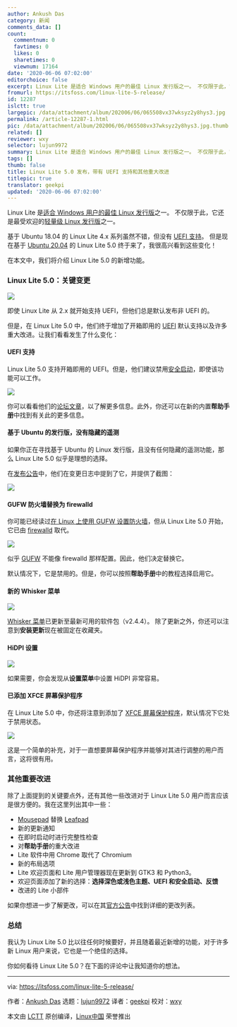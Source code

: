 ```yaml
---
author: Ankush Das
category: 新闻
comments_data: []
count:
  commentnum: 0
  favtimes: 0
  likes: 0
  sharetimes: 0
  viewnum: 17164
date: '2020-06-06 07:02:00'
editorchoice: false
excerpt: Linux Lite 是适合 Windows 用户的最佳 Linux 发行版之一。 不仅限于此，它还是最受欢迎的轻量级 Linux 发行版之一。
fromurl: https://itsfoss.com/linux-lite-5-release/
id: 12287
islctt: true
largepic: /data/attachment/album/202006/06/065508vx37wksyz2y8hys3.jpg
permalink: /article-12287-1.html
pic: /data/attachment/album/202006/06/065508vx37wksyz2y8hys3.jpg.thumb.jpg
related: []
reviewer: wxy
selector: lujun9972
summary: Linux Lite 是适合 Windows 用户的最佳 Linux 发行版之一。 不仅限于此，它还是最受欢迎的轻量级 Linux 发行版之一。
tags: []
thumb: false
title: Linux Lite 5.0 发布，带有 UEFI 支持和其他重大改进
titlepic: true
translator: geekpi
updated: '2020-06-06 07:02:00'
---
```


Linux Lite 是[适合 Windows 用户的最佳 Linux 发行版](https://itsfoss.com/windows-like-linux-distributions/)之一。 不仅限于此，它还是最受欢迎的[轻量级 Linux 发行版](https://itsfoss.com/lightweight-linux-beginners/)之一。


基于 Ubuntu 18.04 的 Linux Lite 4.x 系列虽然不错，但没有 [UEFI 支持](https://help.ubuntu.com/community/UEFI)。 但是现在基于 [Ubuntu 20.04](https://itsfoss.com/ubuntu-20-04-release-features/) 的 Linux Lite 5.0 终于来了，我很高兴看到这些变化！


在本文中，我们将介绍 Linux Lite 5.0 的新增功能。


### Linux Lite 5.0：关键变更


![](/data/attachment/album/202006/06/065508vx37wksyz2y8hys3.jpg)


即使 Linux Lite 从 2.x 就开始支持 UEFI，但他们总是默认发布非 UEFI 的。


但是，在 Linux Lite 5.0 中，他们终于增加了开箱即用的 [UEFI](https://help.ubuntu.com/community/UEFI) 默认支持以及许多重大改进。让我们看看发生了什么变化：


#### UEFI 支持


Linux Lite 5.0 支持开箱即用的 UEFI。但是，他们建议禁用[安全启动](https://en.wikipedia.org/wiki/Hardware_restriction#Secure_boot)，即使该功能可以工作。


![](/data/attachment/album/202006/06/065554crzns4wezklfiilf.png)


你可以看看他们的[论坛文章](https://www.linuxliteos.com/forums/uefi-secure-boot/)，以了解更多信息。此外，你还可以在新的内置**帮助手册**中找到有关此的更多信息。


#### 基于 Ubuntu 的发行版，没有隐藏的遥测


如果你正在寻找基于 Ubuntu 的 Linux 发行版，且没有任何隐藏的遥测功能，那么 Linux Lite 5.0 似乎是理想的选择。


在[发布公告](https://www.linuxliteos.com/forums/release-announcements/linux-lite-5-0-final-released/)中，他们在变更日志中提到了它，并提供了截图：


![](/data/attachment/album/202006/06/065645xbymuorr23ryveuy.png)


#### GUFW 防火墙替换为 firewalld


你可能已经读过[在 Linux 上使用 GUFW 设置防火墙](https://itsfoss.com/set-up-firewall-gufw/)，但从 Linux Lite 5.0 开始，它已由 [firewalld](https://firewalld.org/) 取代。


![](/data/attachment/album/202006/06/065749gsxv3tszjx7zj749.jpg)


似乎 [GUFW](http://gufw.org/) 不能像 firewalld 那样配置。因此，他们决定替换它。


默认情况下，它是禁用的。但是，你可以按照**帮助手册**中的教程选择启用它。


#### 新的 Whisker 菜单


![](/data/attachment/album/202006/06/065856wwavizt4k7goj9wv.jpg)


[Whisker 菜单](https://gottcode.org/xfce4-whiskermenu-plugin/)已更新至最新可用的软件包（v2.4.4）。 除了更新之外，你还可以注意到**安装更新**现在被固定在收藏夹。


#### HiDPI 设置


![](/data/attachment/album/202006/06/065949ajarb1c0j5ycegqa.png)


如果需要，你会发现从**设置菜单**中设置 HiDPI 非常容易。


#### 已添加 XFCE 屏幕保护程序


在 Linux Lite 5.0 中，你还将注意到添加了 [XFCE 屏幕保护程序](https://docs.xfce.org/apps/screensaver/start)，默认情况下它处于禁用状态。


![](/data/attachment/album/202006/06/070055c7wd3w31tpat3pt2.jpg)


这是一个简单的补充，对于一直想要屏幕保护程序并能够对其进行调整的用户而言，这将很有用。


### 其他重要改进


除了上面提到的关键要点外，还有其他一些改进对于 Linux Lite 5.0 用户而言应该是很方便的。我在这里列出其中一些：


* [Mousepad](https://salsa.debian.org/xfce-team/apps/mousepad) 替换 [Leafpad](https://tarot.freeshell.org/leafpad/)
* 新的更新通知
* 在即时启动时进行完整性检查
* 对**帮助手册**的重大改进
* Lite 软件中用 Chrome 取代了 Chromium
* 新的布局选项
* Lite 欢迎页面和 Lite 用户管理器现在更新到 GTK3 和 Python3。
* 欢迎页面添加了新的选择：**选择深色或浅色主题、UEFI 和安全启动、反馈**
* 改进的 Lite 小部件


如果你想进一步了解更改，可以在其[官方公告](https://www.linuxliteos.com/forums/release-announcements/linux-lite-5-0-final-released/)中找到详细的更改列表。


### 总结


我认为 Linux Lite 5.0 比以往任何时候要好，并且随着最近新增的功能，对于许多新 Linux 用户来说，它也是一个绝佳的选择。


你如何看待 Linux Lite 5.0？在下面的评论中让我知道你的想法。




---


via: <https://itsfoss.com/linux-lite-5-release/>


作者：[Ankush Das](https://itsfoss.com/author/ankush/) 选题：[lujun9972](https://github.com/lujun9972) 译者：[geekpi](https://github.com/geekpi) 校对：[wxy](https://github.com/wxy)


本文由 [LCTT](https://github.com/LCTT/TranslateProject) 原创编译，[Linux中国](https://linux.cn/) 荣誉推出